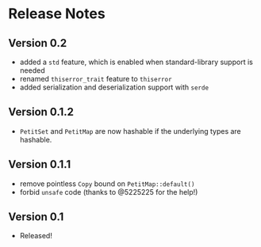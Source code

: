 # Release Notes

## Version 0.2

- added a `std` feature, which is enabled when standard-library support is needed
- renamed `thiserror_trait` feature to `thiserror`
- added serialization and deserialization support with `serde`

## Version 0.1.2

- `PetitSet` and `PetitMap` are now hashable if the underlying types are hashable.

## Version 0.1.1

- remove pointless `Copy` bound on `PetitMap::default()`
- forbid `unsafe` code (thanks to @5225225 for the help!)

## Version 0.1

- Released!
